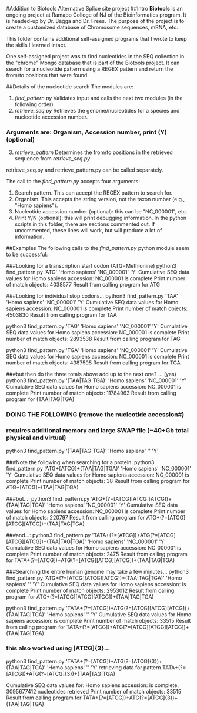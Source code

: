 #Addition to Biotools Alternative Splice site project
##Intro
**Biotools** is an ongoing project at Ramapo College of NJ of the Bioinformatics program. It is headed-up by Dr. Bagga and Dr. Frees. The purpose of the project is to create a customized database of Chromosome sequences, mRNA, etc.

This folder contains additional self-assigned programs that I wrote to keep the skills I learned intact.

One self-assigned project was to find nucleotides in the SEQ collection in the "chrome" Mongo database that is part of the Biotools project. It can search for a nucleotide pattern using a REGEX pattern and return the from/to positions that were found.

##Details of the nucleotide search
The modules are:
1. *find_pattern.py* Validates input and calls the next two modules (in the following order)
2. *retrieve_seq.py* Retrieves the genome/nucleotides for a species and nucleotide accession number.
### Arguments are: Organism, Accession number, print (Y) (optional)
3. *retrieve_pattern* Determines the from/to positions in the retrieved sequence from *retrieve_seq.py*

retrieve_seq.py and retrieve_pattern.py can be called separately.

The call to the *find_pattern.py* accepts four arguments:
  1. Search pattern. This can accept the REGEX pattern to search for.
  2. Organism. This accepts the string version, not the taxon number (e.g., "Homo sapiens").
  3. Nucleotide accession number (optional): this can be "NC_000001", etc.
  4. Print Y/N (optional): this will print debugging information. In the python scripts in this folder, there are sections commented out. If uncommented, these lines will work, but will produce a lot of information.

##Examples
The following calls to the *find_pattern.py* python module seem to be successful:

###Looking for a transcription start codon (ATG=Methionine)
python3 find_pattern.py 'ATG' 'Homo sapiens' 'NC_000001' 'Y'
Cumulative SEQ data values for  Homo sapiens accession:  NC_000001  is complete
Print number of match objects:  4038577
Result from calling program for  ATG

###Looking for individual stop codons...
python3 find_pattern.py 'TAA' 'Homo sapiens' 'NC_000001' 'Y'
Cumulative SEQ data values for  Homo sapiens accession:  NC_000001  is complete
Print number of match objects:  4503830
Result from calling program for  TAA

python3 find_pattern.py 'TAG' 'Homo sapiens' 'NC_000001' 'Y'
Cumulative SEQ data values for  Homo sapiens accession:  NC_000001  is complete
Print number of match objects:  2893538
Result from calling program for  TAG

python3 find_pattern.py 'TGA' 'Homo sapiens' 'NC_000001' 'Y'
Cumulative SEQ data values for  Homo sapiens accession:  NC_000001  is complete
Print number of match objects:  4387595
Result from calling program for  TGA

###but then do the three totals above add up to the next one? ... (yes)
python3 find_pattern.py '(TAA|TAG|TGA)' 'Homo sapiens' 'NC_000001' 'Y'
Cumulative SEQ data values for  Homo sapiens accession:  NC_000001  is complete
Print number of match objects:  11784963
Result from calling program for  (TAA|TAG|TGA)

### DOING THE FOLLOWING (remove the nucleotide accession#) 
### requires additional memory and large SWAP file (~40+Gb total physical and virtual)
python3 find_pattern.py '(TAA|TAG|TGA)' 'Homo sapiens' '' 'Y'

###Note the following when searching for a protein:
python3 find_pattern.py 'ATG+[ATCG]+(TAA|TAG|TGA)' 'Homo sapiens' 'NC_000001' 'Y'
Cumulative SEQ data values for  Homo sapiens accession:  NC_000001  is complete
Print number of match objects:  38
Result from calling program for  ATG+[ATCG]+(TAA|TAG|TGA)

###but...:
python3 find_pattern.py 'ATG+(?=[ATCG][ATCG][ATCG])+(TAA|TAG|TGA)' 'Homo sapiens' 'NC_000001' 'Y'
Cumulative SEQ data values for  Homo sapiens accession:  NC_000001  is complete
Print number of match objects:  220797
Result from calling program for  ATG+(?=[ATCG][ATCG][ATCG])+(TAA|TAG|TGA)

###and...:
python3 find_pattern.py 'TATA+(?=[ATCG])+ATG(?=[ATCG][ATCG][ATCG])+(TAA|TAG|TGA)' 'Homo sapiens' 'NC_000001' 'Y'
Cumulative SEQ data values for  Homo sapiens accession:  NC_000001  is complete
Print number of match objects:  2475
Result from calling program for  TATA+(?=[ATCG])+ATG(?=[ATCG][ATCG][ATCG])+(TAA|TAG|TGA)


###Searching the entire human genome may take a few minutes...
python3 find_pattern.py 'ATG+(?=[ATCG][ATCG][ATCG])+(TAA|TAG|TGA)' 'Homo sapiens' '' 'Y'
Cumulative SEQ data values for  Homo sapiens accession:    is complete
Print number of match objects:  2953012
Result from calling program for  ATG+(?=[ATCG][ATCG][ATCG])+(TAA|TAG|TGA)

python3 find_pattern.py 'TATA+(?=[ATCG])+ATG(?=[ATCG][ATCG][ATCG])+(TAA|TAG|TGA)' 'Homo sapiens' '' 'Y'
Cumulative SEQ data values for  Homo sapiens accession:    is complete
Print number of match objects:  33515
Result from calling program for  TATA+(?=[ATCG])+ATG(?=[ATCG][ATCG][ATCG])+(TAA|TAG|TGA)

### this also worked using [ATCG]{3}...
python3 find_pattern.py 'TATA+(?=[ATCG])+ATG(?=[ATCG]{3})+(TAA|TAG|TGA)' 'Homo sapiens' '' 'Y'
retrieving data for pattern  TATA+(?=[ATCG])+ATG(?=[ATCG]{3})+(TAA|TAG|TGA)

Cumulative SEQ data values for: Homo sapiens accession:  is complete,  3095677412 nucleotides retrieved
Print number of match objects:  33515
Result from calling program for  TATA+(?=[ATCG])+ATG(?=[ATCG]{3})+(TAA|TAG|TGA)

